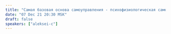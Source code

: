 ```yaml
---
title: "Самая базовая основа самоуправления - психофизиологическая саморегуляция"
date: "07 Dec 21 20:30 MSK"
draft: false
speakers: ["aleksei-c"]
---
```

